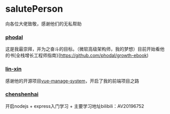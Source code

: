 # salutePerson
向各位大佬致敬，感谢他们的无私帮助

### [phodal](https://github.com/phodal)
这是我最崇拜，并为之奋斗的目标。（微软高级架构师，我的梦想）目前开始看他的书[全栈增长工程师指南》]https://github.com/phodal/growth-ebook)

### [lin-xin](https://github.com/lin-xin)
感谢他的开源项目[vue-manage-system](https://github.com/lin-xin/vue-manage-system)，开启了我的前端项目之路


### [chenshenhai](https://github.com/chenshenhai)
开启nodejs + express入门学习 + 主要学习地址bilibili：AV20196752
